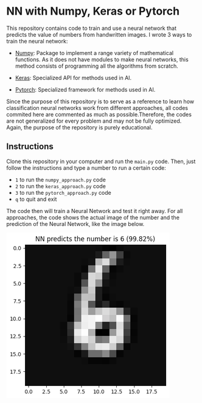 # NN with Numpy, Keras or Pytorch

This repository contains code to train and use a neural network that predicts the value of numbers from handwritten images. I wrote 3 ways to train the neural network:

- [Numpy](https://numpy.org): Package to implement a range variety of mathematical functions. As it does not have modules to make neural networks, this method consists of programming all the algorithms from scratch.

- [Keras](https://keras.io): Specialized API for methods used in AI.

- [Pytorch](https://pytorch.org): Specialized framework for methods used in AI.

Since the purpose of this repository is to serve as a reference to learn how classification neural networks work from different approaches, all codes commited here are commented as much as possible.Therefore, the codes are not generalized for every problem and may not be fully optimized. Again, the purpose of the repository is purely educational.

## Instructions

Clone this repository in your computer and run the `main.py` code. Then, just follow the instructions and type a number to run a certain code:
- `1` to run the `numpy_approach.py` code
- `2` to run the `keras_approach.py` code
- `3` to run the `pytorch_approach.py` code
- `q` to quit and exit

The code then will train a Neural Network and test it right away. For all approaches, the code shows the actual image of the number and the prediction
of the Neural Network, like the image below.

![Example](tools/prediction_example.png)

